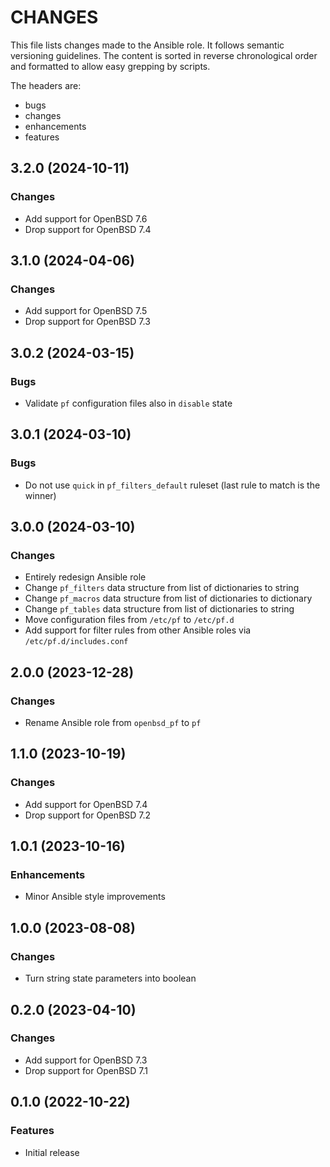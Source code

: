 # CHANGES

This file lists changes made to the Ansible role. It follows semantic versioning
guidelines. The content is sorted in reverse chronological order and formatted
to allow easy grepping by scripts.

The headers are:
- bugs
- changes
- enhancements
- features

## 3.2.0 (2024-10-11)

### Changes

- Add support for OpenBSD 7.6
- Drop support for OpenBSD 7.4

## 3.1.0 (2024-04-06)

### Changes

- Add support for OpenBSD 7.5
- Drop support for OpenBSD 7.3

## 3.0.2 (2024-03-15)

### Bugs

- Validate `pf` configuration files also in `disable` state

## 3.0.1 (2024-03-10)

### Bugs

- Do not use `quick` in `pf_filters_default` ruleset (last rule to match is the winner)

## 3.0.0 (2024-03-10)

### Changes

- Entirely redesign Ansible role
- Change `pf_filters` data structure from list of dictionaries to string
- Change `pf_macros` data structure from list of dictionaries to dictionary
- Change `pf_tables` data structure from list of dictionaries to string
- Move configuration files from `/etc/pf` to `/etc/pf.d`
- Add support for filter rules from other Ansible roles via `/etc/pf.d/includes.conf`

## 2.0.0 (2023-12-28)

### Changes

- Rename Ansible role from `openbsd_pf` to `pf`

## 1.1.0 (2023-10-19)

### Changes

- Add support for OpenBSD 7.4
- Drop support for OpenBSD 7.2

## 1.0.1 (2023-10-16)

### Enhancements

- Minor Ansible style improvements

## 1.0.0 (2023-08-08)

### Changes

- Turn string state parameters into boolean

## 0.2.0 (2023-04-10)

### Changes

- Add support for OpenBSD 7.3
- Drop support for OpenBSD 7.1

## 0.1.0 (2022-10-22)

### Features

- Initial release
